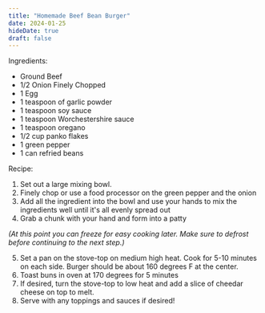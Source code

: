 ```yaml
---
title: "Homemade Beef Bean Burger"
date: 2024-01-25
hideDate: true
draft: false
---
```


Ingredients:
- Ground Beef
- 1/2 Onion Finely Chopped
- 1 Egg
- 1 teaspoon of garlic powder
- 1 teaspoon soy sauce
- 1 teaspoon Worchestershire sauce
- 1 teaspoon oregano
- 1/2 cup panko flakes
- 1 green pepper
- 1 can refried beans

Recipe:
1. Set out a large mixing bowl.
2. Finely chop or use a food processor on the green pepper and the onion
3. Add all the ingredient into the bowl and use your hands to mix the ingredients well until it's all evenly spread out
4. Grab a chunk with your hand and form into a patty

*(At this point you can freeze for easy cooking later. Make sure to defrost before continuing to the next step.)*

5. Set a pan on the stove-top on medium high heat. Cook for 5-10 minutes on each side. Burger should be about 160 degrees F at the center.
6. Toast buns in oven at 170 degrees for 5 minutes
7. If desired, turn the stove-top to low heat and add a slice of cheedar cheese on top to melt.
8. Serve with any toppings and sauces if desired!
